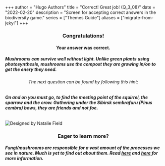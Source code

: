 +++
author = "Hugo Authors"
title = "Correct! Great job! (Q_3_08)"
date = "2022-02-20"
description = "Screen for accepting correct answers in the biodiversity game."
series = ["Themes Guide"]
aliases = ["migrate-from-jekyl"]
+++

### <center> Congratulations! </center>
#### <center> Your answer was correct. 
##### Mushrooms can survive well without light. Unlike green plants using photosynthesis, mushrooms use the compost they are growing in/on to get the enery they need. </center>


###### <center> The next question can be found by following this hint: </center>
###### **On and on you must go, to find the meeting point of the squirrel, the sparrow and the crow. Gathering under the Sibirsk sembrafuru (Pinus cembra) bows, they are friends and not foe.**


![Designed by Natalie Field](/img/decomposition.jpg)

### <center> Eager to learn more? </center>

##### Fungi/mushrooms are responsible for a vast amount of the processes we see in nature. Much is yet to find out about them. Read [here](https://www.realmushrooms.com/mycoremediation-mushrooms-pollution/) and [here](https://microbiologysociety.org/publication/past-issues/life-on-a-changing-planet/article/impact-of-climate-change-on-fungi.html) for more information.